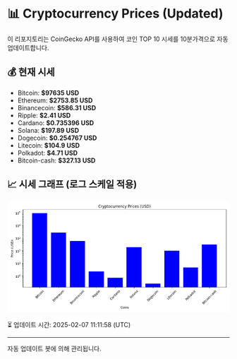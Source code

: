 
# 📊 Cryptocurrency Prices (Updated)

이 리포지토리는 CoinGecko API를 사용하여 코인 TOP 10 시세를 10분가격으로 자동 업데이트합니다.

## 💰 현재 시세
- Bitcoin: **$97635 USD**
- Ethereum: **$2753.85 USD**
- Binancecoin: **$586.31 USD**
- Ripple: **$2.41 USD**
- Cardano: **$0.735396 USD**
- Solana: **$197.89 USD**
- Dogecoin: **$0.254767 USD**
- Litecoin: **$104.9 USD**
- Polkadot: **$4.71 USD**
- Bitcoin-cash: **$327.13 USD**

## 📈 시세 그래프 (로그 스케일 적용)
![Crypto Prices](crypto_prices.png)

⏳ 업데이트 시간: 2025-02-07 11:11:58 (UTC)

---
자동 업데이트 봇에 의해 관리됩니다.
